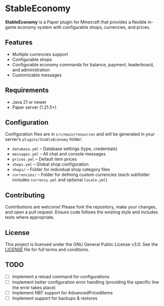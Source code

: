 # StableEconomy

**StableEconomy** is a Paper plugin for Minecraft that provides a flexible in-game economy system with configurable shops, currencies, and prices.

## Features

- Multiple currencies support
- Configurable shops
- Configurable economy commands for balance, payment, leaderboard, and administration
- Customizable messages

## Requirements

- Java 21 or newer
- Paper server (1.21.5+) 

## Configuration

Configuration files are in `src/main/resources` and will be generated in your server’s `plugins/StableEconomy` folder:

- `database.yml` – Database settings (type, credentials)
- `messages.yml` – All chat and console messages
- `prices.yml` – Default item prices
- `shops.yml` – Global shop configuration
- `shops/` – Folder for individual shop category files
- `currencies/` – Folder for defining custom currencies (each subfolder includes `currency.yml` and optional `locale.yml`)

## Contributing

Contributions are welcome! Please fork the repository, make your changes, and open a pull request. Ensure code follows the existing style and includes tests where appropriate.

## License

This project is licensed under the GNU General Public License v3.0.
See the [LICENSE](LICENSE) file for full terms and conditions.

## TODO

- [ ] Implement a reload command for configurations
- [ ] Implement better configuration error handling (providing the specific line the error takes place)
- [ ] Implement NBT support for AdvancedPricedItems
- [ ] Implement support for backups & restores